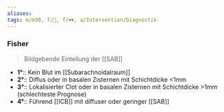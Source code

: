 ```yaml
---
aliases: 
tags: m/m30, f/🧠, f/🕶️, a/Intervention/Diagnostik
---
```

### Fisher
> Bildgebende Einteilung der [[SAB]]
- **1°**:: Kein Blut im [[Subarachnoidalraum]]
- **2°**:: Diffus oder in basalen Zisternen mit Schichtdicke <1mm
- **3°**:: Lokalisierter Clot oder in basalen Zisternen mit Schichtdicke >1mm (schlechteste Prognose)
- **4°**:: Führend [[ICB]] mit diffuser oder geringer [[SAB]]